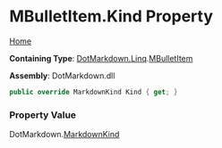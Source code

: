 # MBulletItem\.Kind Property

[Home](../../../../README.md)

**Containing Type**: [DotMarkdown.Linq](../../README.md)\.[MBulletItem](../README.md)

**Assembly**: DotMarkdown\.dll

```csharp
public override MarkdownKind Kind { get; }
```

### Property Value

DotMarkdown\.[MarkdownKind](../../../MarkdownKind/README.md)


